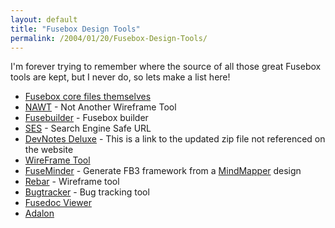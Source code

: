 ```yaml
---
layout: default
title: "Fusebox Design Tools"
permalink: /2004/01/20/Fusebox-Design-Tools/
---
```


<P>I'm forever trying to remember where the source of all those great Fusebox tools are kept, but I never do, so lets make a list here!</P>
<UL>
<LI><A class="" href="http://downloads.fusebox.org/index.cfm?method=Fusebox4.download" target=_blank>Fusebox core files themselves</A><BR></LI>
<LI><A class="" href="http://www.wireframetool.com/" target=_blank>NAWT</A>&nbsp;- Not Another Wireframe Tool<BR></LI>
<LI><A class="" href="http://www.fusebuilder.net/" target=_blank>Fusebuilder</A>&nbsp;- Fusebox builder<BR></LI>
<LI><A class="" href="http://www.fusium.com/index.cfm?fuseaction=home.buildmaster&amp;bodyFuseaction=view.aProduct&amp;CONTENTOBJECTID=5DA3DC7A-1C03-4367-A7B90A1EEE3EF675" target=_blank>SES</A>&nbsp;- Search Engine Safe URL<BR></LI>
<LI><A class="" href="http://bjork.net/download/devnotesdeluxe15_1.zip">DevNotes Deluxe</A>&nbsp;- This is a link to the updated zip file not referenced on the website<BR></LI>
<LI><A class="" href="http://bjork.net/index.cfm?fuseaction=content.display&amp;page=wireframetool" target=_blank>WireFrame Tool</A><BR></LI>
<LI><A class="" href="http://www.grokfusebox.com/index.cfm?ref=showGoodies" target=_blank>FuseMinder</A>&nbsp;- Generate FB3 framework from a <A class="" href="http://www.mindmapper.com/" target=_blank>MindMapper</A> design<BR></LI>
<LI><A class="" href="http://www.fusium.com/index.cfm?fuseaction=view.aProduct&amp;contentObjectID=E03FF592-86FA-47BC-A1CFC91328E1E2EA" target=_blank>Rebar</A>&nbsp;- Wireframe tool<BR></LI>
<LI><A class="" href="http://www.delraysteve.com/index.cfm?fuseaction=tools.list" target=_blank>Bugtracker</A> - Bug tracking tool<BR></LI>
<LI><A class="" href="http://www.delraysteve.com/index.cfm?fuseaction=tools.list" target=_blank>Fusedoc Viewer</A><BR></LI>
<LI><A class="" href="http://www.synthis.com/" target=_blank>Adalon</A></LI></UL>